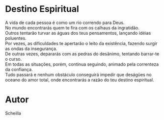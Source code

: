 # Destino Espiritual

A vida de cada pessoa é como um rio correndo para Deus.  
No mundo encontrarás quem te fira com os calhaus da ingratidão.  
Outros tentarão turvar as águas dos teus pensamentos, lançando idéias poluentes.  
Por vezes, as dificuldades te apertarão o leito da existência, fazendo surgir as ondas da insegurança.  
De outras vezes, depararás com as pedras do desânimo, tentando barrar-te o curso.  
Em todas as situações, porém, continua seguindo, animado pela correnteza da confiança.  
Tudo passará e nenhum obstáculo conseguirá impedir que deságües no oceano do amor total, onde encontrarás a razão do teu destino espiritual.  

# Autor
Scheilla 
